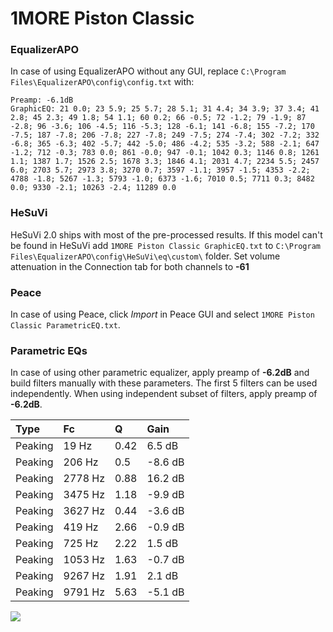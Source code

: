 # 1MORE Piston Classic

### EqualizerAPO
In case of using EqualizerAPO without any GUI, replace `C:\Program Files\EqualizerAPO\config\config.txt`
with:
```
Preamp: -6.1dB
GraphicEQ: 21 0.0; 23 5.9; 25 5.7; 28 5.1; 31 4.4; 34 3.9; 37 3.4; 41 2.8; 45 2.3; 49 1.8; 54 1.1; 60 0.2; 66 -0.5; 72 -1.2; 79 -1.9; 87 -2.8; 96 -3.6; 106 -4.5; 116 -5.3; 128 -6.1; 141 -6.8; 155 -7.2; 170 -7.5; 187 -7.8; 206 -7.8; 227 -7.8; 249 -7.5; 274 -7.4; 302 -7.2; 332 -6.8; 365 -6.3; 402 -5.7; 442 -5.0; 486 -4.2; 535 -3.2; 588 -2.1; 647 -1.2; 712 -0.3; 783 0.0; 861 -0.0; 947 -0.1; 1042 0.3; 1146 0.8; 1261 1.1; 1387 1.7; 1526 2.5; 1678 3.3; 1846 4.1; 2031 4.7; 2234 5.5; 2457 6.0; 2703 5.7; 2973 3.8; 3270 0.7; 3597 -1.1; 3957 -1.5; 4353 -2.2; 4788 -1.8; 5267 -1.3; 5793 -1.0; 6373 -1.6; 7010 0.5; 7711 0.3; 8482 0.0; 9330 -2.1; 10263 -2.4; 11289 0.0
```

### HeSuVi
HeSuVi 2.0 ships with most of the pre-processed results. If this model can't be found in HeSuVi add
`1MORE Piston Classic GraphicEQ.txt` to `C:\Program Files\EqualizerAPO\config\HeSuVi\eq\custom\` folder.
Set volume attenuation in the Connection tab for both channels to **-61**

### Peace
In case of using Peace, click *Import* in Peace GUI and select `1MORE Piston Classic ParametricEQ.txt`.

### Parametric EQs
In case of using other parametric equalizer, apply preamp of **-6.2dB** and build filters manually
with these parameters. The first 5 filters can be used independently.
When using independent subset of filters, apply preamp of **-6.2dB**.

| Type    | Fc      |    Q | Gain    |
|:--------|:--------|:-----|:--------|
| Peaking | 19 Hz   | 0.42 | 6.5 dB  |
| Peaking | 206 Hz  | 0.5  | -8.6 dB |
| Peaking | 2778 Hz | 0.88 | 16.2 dB |
| Peaking | 3475 Hz | 1.18 | -9.9 dB |
| Peaking | 3627 Hz | 0.44 | -3.6 dB |
| Peaking | 419 Hz  | 2.66 | -0.9 dB |
| Peaking | 725 Hz  | 2.22 | 1.5 dB  |
| Peaking | 1053 Hz | 1.63 | -0.7 dB |
| Peaking | 9267 Hz | 1.91 | 2.1 dB  |
| Peaking | 9791 Hz | 5.63 | -5.1 dB |

![](https://raw.githubusercontent.com/jaakkopasanen/AutoEq/master/results/rtings/rtings/1MORE%20Piston%20Classic/1MORE%20Piston%20Classic.png)